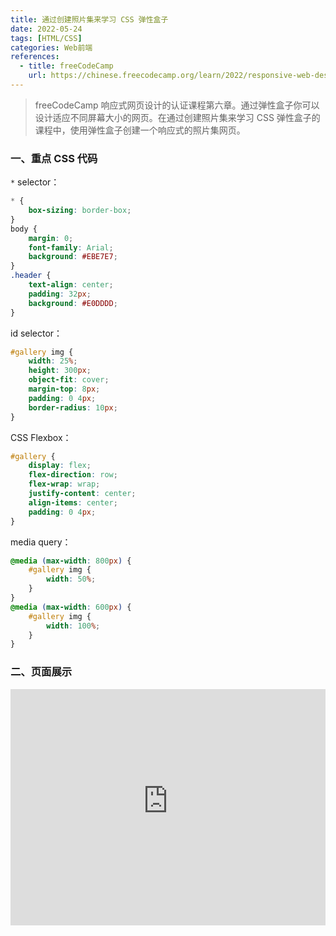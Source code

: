 ```yaml
---
title: 通过创建照片集来学习 CSS 弹性盒子
date: 2022-05-24
tags: [HTML/CSS]
categories: Web前端
references: 
  - title: freeCodeCamp
    url: https://chinese.freecodecamp.org/learn/2022/responsive-web-design
---
```


> freeCodeCamp 响应式网页设计的认证课程第六章。通过弹性盒子你可以设计适应不同屏幕大小的网页。在通过创建照片集来学习 CSS 弹性盒子的课程中，使用弹性盒子创建一个响应式的照片集网页。

<!--more-->

### 一、重点 CSS 代码

`*` selector：

```CSS
* {
    box-sizing: border-box;
}
body {
    margin: 0;
    font-family: Arial;
    background: #EBE7E7;
}
.header {
    text-align: center;
    padding: 32px;
    background: #E0DDDD;
}
```

id selector：

```css
#gallery img {
    width: 25%;
    height: 300px;
    object-fit: cover;
    margin-top: 8px;
    padding: 0 4px;
    border-radius: 10px;
}
```

CSS Flexbox：

```CSS
#gallery {
    display: flex;
    flex-direction: row;
    flex-wrap: wrap;
    justify-content: center;
    align-items: center;
    padding: 0 4px;
}
```

media query：

```CSS
@media (max-width: 800px) {
    #gallery img {
        width: 50%;
    }
}
@media (max-width: 600px) {
    #gallery img {
        width: 100%;
    }
}
```

### 二、页面展示

<div style="position: relative; width: 100%; height: 0; padding-bottom: 75%;">
    <iframe src="https://free-code-camp-demo.vercel.app/响应式网页设计/通过创建照片集来学习CSS弹性盒子/index.html" border="0" frameborder="no" framespacing="0" allowfullscreen="true" style="position: absolute; width: 100%; height: 100%; left: 0; top: 0;"></iframe>
</div>

